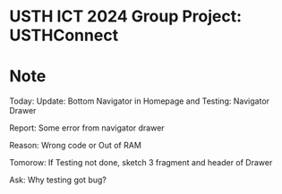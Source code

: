 USTH ICT 2024 Group Project: USTHConnect
=====================================================

Note
=======================
Today: Update: Bottom Navigator in Homepage and Testing: Navigator Drawer

Report: Some error from navigator drawer

Reason: Wrong code or Out of RAM

Tomorow: If Testing not done, sketch 3 fragment and header of Drawer

Ask: Why testing got bug?
